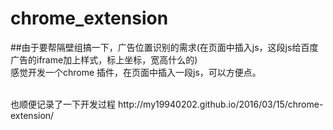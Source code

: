 # chrome_extension
##由于要帮隔壁组搞一下，广告位置识别的需求(在页面中插入js，这段js给百度广告的iframe加上样式，标上坐标，宽高什么的)<br/>
感觉开发一个chrome 插件，在页面中插入一段js，可以方便点。

<br/>
也顺便记录了一下开发过程
http://my19940202.github.io/2016/03/15/chrome-extension/


